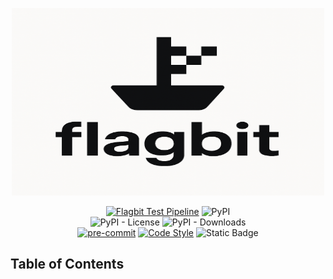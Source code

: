 
<div class="title-block" style="text-align: center;" align="center">


<p><img title="flagbit logo" src="static/logo.png" width="500" height="300"></p>

[![Flagbit Test Pipeline](https://github.com/iplitharas/flagbit/actions/workflows/test.yaml/badge.svg)](https://github.com/iplitharas/flagbit/actions/workflows/test.yaml)
![PyPI](https://img.shields.io/pypi/v/flagbit)
<br/>
![PyPI - License](https://img.shields.io/pypi/l/flagbit)
![PyPI - Downloads](https://img.shields.io/pypi/dm/flagbit)
<br/>
[![pre-commit](https://img.shields.io/badge/pre--commit-enabled-brightgreen?logo=pre-commit&logoColor=white)](https://github.com/pre-commit/pre-commit)
[![Code Style](https://img.shields.io/endpoint?url=https://raw.githubusercontent.com/astral-sh/ruff/main/assets/badge/v2.json)](https://github.com/astral-sh/ruff)
![Static Badge](https://img.shields.io/badge/type%20checked-mypy-039dfc)

</div>

## Table of Contents

